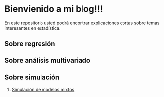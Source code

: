 # Bienvienido a mi blog!!!

En este repositorio usted podrá encontrar explicaciones cortas sobre temas interesantes en estadística.

## Sobre regresión

## Sobre análisis multivariado

## Sobre simulación
1. [Simulación de modelos mixtos](http://htmlpreview.github.com/?https://raw.githubusercontent.com/fhernanb/myblog/master/Publicaciones/Simulacion/Simulacion_modelos_mixtos/Simulacion_modelos_mixtos.html)


